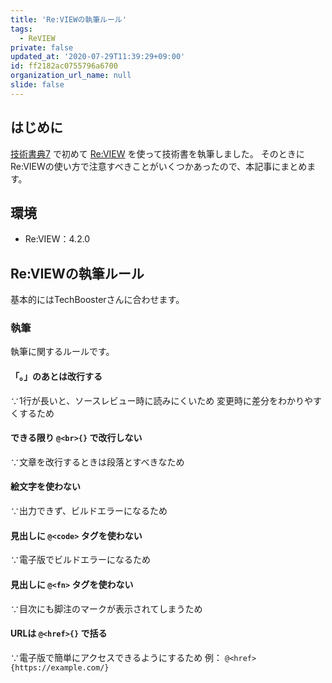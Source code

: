 ```yaml
---
title: 'Re:VIEWの執筆ルール'
tags:
  - ReVIEW
private: false
updated_at: '2020-07-29T11:39:29+09:00'
id: ff2182ac0755796a6700
organization_url_name: null
slide: false
---
```

## はじめに

[技術書典7](https://techbookfest.org/event/tbf07) で初めて [Re:VIEW](https://github.com/kmuto/review) を使って技術書を執筆しました。
そのときにRe:VIEWの使い方で注意すべきことがいくつかあったので、本記事にまとめます。

## 環境

- Re:VIEW：4.2.0

## Re:VIEWの執筆ルール

基本的にはTechBoosterさんに合わせます。

### 執筆

執筆に関するルールです。

#### 「。」のあとは改行する

∵1行が長いと、ソースレビュー時に読みにくいため
変更時に差分をわかりやすくするため

#### できる限り `@<br>{}` で改行しない

∵文章を改行するときは段落とすべきなため

#### 絵文字を使わない

∵出力できず、ビルドエラーになるため

#### 見出しに `@<code>` タグを使わない

∵電子版でビルドエラーになるため

#### 見出しに `@<fn>` タグを使わない

∵目次にも脚注のマークが表示されてしまうため

#### URLは `@<href>{}` で括る

∵電子版で簡単にアクセスできるようにするため
例： `@<href>{https://example.com/}`



